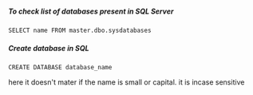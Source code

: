 ##### To check list of databases present in SQL Server
```
SELECT name FROM master.dbo.sysdatabases
```

##### Create database in SQL
```
CREATE DATABASE database_name
```
here it doesn't mater if the name is small or capital. it is incase sensitive